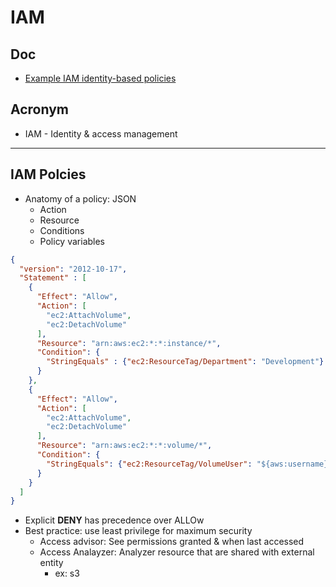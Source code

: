 # IAM

## Doc
* [Example IAM identity-based policies](https://docs.aws.amazon.com/IAM/latest/UserGuide/access_policies_examples.html)

## Acronym
* IAM - Identity & access management

---

## IAM Polcies
* Anatomy of a policy: JSON
    * Action
    * Resource
    * Conditions
    * Policy variables

````json
{
  "version": "2012-10-17",
  "Statement" : [
    {
      "Effect": "Allow",
      "Action": [
        "ec2:AttachVolume",
        "ec2:DetachVolume"
      ],
      "Resource": "arn:aws:ec2:*:*:instance/*",
      "Condition": {
        "StringEquals" : {"ec2:ResourceTag/Department": "Development"}
      }
    },
    {
      "Effect": "Allow",
      "Action": [
        "ec2:AttachVolume",
        "ec2:DetachVolume"
      ],
      "Resource": "arn:aws:ec2:*:*:volume/*",
      "Condition": {
        "StringEquals": {"ec2:ResourceTag/VolumeUser": "${aws:username}"}
      }
    }
  ]
}
````

* Explicit **DENY** has precedence over ALLOw
* Best practice: use least privilege for maximum security
    * Access advisor: See permissions granted & when last accessed
    * Access Analayzer: Analyzer resource that are shared with external entity
      * ex: s3
